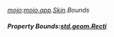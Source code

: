 _[mojo](../../modules/mojo/mojo-module.md):[mojo.app](../../modules/mojo/mojo-app.md).[Skin](../../modules/mojo/mojo-app-skin.md).Bounds_
##### Property Bounds:[std.geom.Recti](../../modules/std/std-geom-recti.md)
